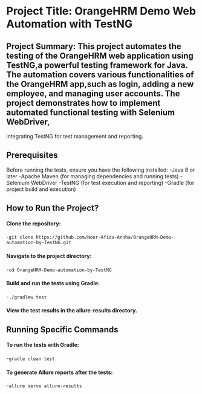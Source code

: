 # Project Title: OrangeHRM Demo Web Automation with TestNG
## Project Summary: This project automates the testing of the OrangeHRM web application using TestNG,a powerful testing framework for Java. The automation covers various functionalities of the OrangeHRM app,such as login, adding a new employee, and managing user accounts. The project demonstrates how to implement automated functional testing with Selenium WebDriver,
integrating TestNG for test management and reporting.
## Prerequisites
Before running the tests, ensure you have the following installed:
-Java 8 or later
-Apache Maven (for managing dependencies and running tests)
-Selenium WebDriver
-TestNG (for test execution and reporting)
-Gradle (for project build and execution)
## How to Run the Project?
#### Clone the repository:
-```git clone https://github.com/Noor-Afida-Annha/OrangeHRM-Demo-automation-by-TestNG.git```
#### Navigate to the project directory:
-```cd OrangeHRM-Demo-automation-by-TestNG```
#### Build and run the tests using Gradle:
-```./gradlew test```
#### View the test results in the allure-results directory.
## Running Specific Commands
#### To run the tests with Gradle:
-```gradle clean test```
#### To generate Allure reports after the tests:
-```allure serve allure-results```
